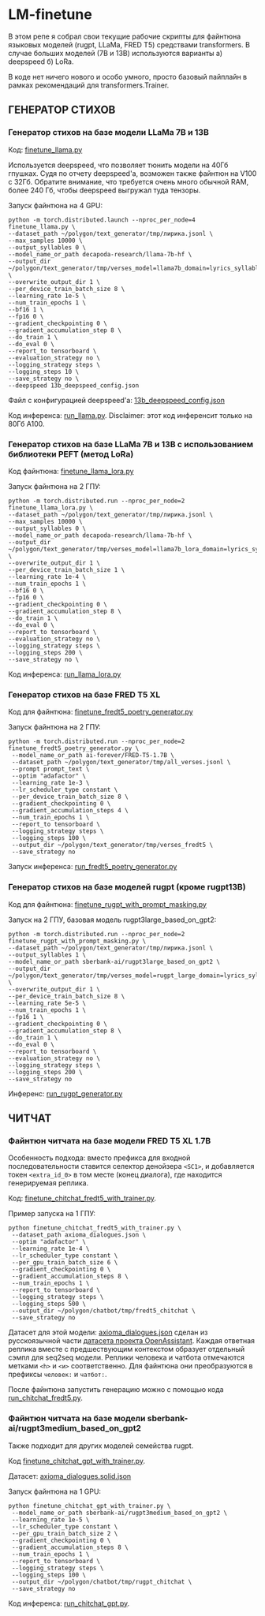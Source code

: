 # LM-finetune

В этом репе я собрал свои текущие рабочие скрипты для файнтюна языковых моделей (rugpt, LLaMa, FRED T5) средствами transformers.
В случае больших моделей (7B и 13B) используются варианты а) deepspeed б) LoRa.

В коде нет ничего нового и особо умного, просто базовый пайплайн в рамках рекомендаций для transformers.Trainer.

## ГЕНЕРАТОР СТИХОВ

### Генератор стихов на базе модели LLaMa 7B и 13B

Код: [finetune_llama.py](./poetry/finetune_llama.py)

Используется deepspeed, что позволяет тюнить модели на 40Гб гпушках. Судя по отчету deepspeed'а, возможен
также файнтюн на V100 с 32Гб. Обратите внимание, что требуется очень много обычной RAM, более 240 Гб,
чтобы deepspeed выгружал туда тензоры.

Запуск файнтюна на 4 GPU:

```
python -m torch.distributed.launch --nproc_per_node=4 finetune_llama.py \
--dataset_path ~/polygon/text_generator/tmp/лирика.jsonl \
--max_samples 10000 \
--output_syllables 0 \
--model_name_or_path decapoda-research/llama-7b-hf \
--output_dir ~/polygon/text_generator/tmp/verses_model=llama7b_domain=lyrics_syllables=0 \
--overwrite_output_dir 1 \
--per_device_train_batch_size 8 \
--learning_rate 1e-5 \
--num_train_epochs 1 \
--bf16 1 \
--fp16 0 \
--gradient_checkpointing 0 \
--gradient_accumulation_step 8 \
--do_train 1 \
--do_eval 0 \
--report_to tensorboard \
--evaluation_strategy no \
--logging_strategy steps \
--logging_steps 10 \
--save_strategy no \
--deepspeed 13b_deepspeed_config.json
```

Файл с конфигурацией deepspeed'а: [13b_deepspeed_config.json](./poetry/13b_deepspeed_config.json)

Код инференса: [run_llama.py](./poetry/run_llama.py). Disclaimer: этот код инференсит только на 80Гб A100.

### Генератор стихов на базе LLaMa 7B и 13B с использованием библиотеки PEFT (метод LoRa)

Код файнтюна: [finetune_llama_lora.py](./poetry/finetune_llama_lora.py)

Запуск файнтюна на 2 ГПУ:

```
python -m torch.distributed.run --nproc_per_node=2 finetune_llama_lora.py \
--dataset_path ~/polygon/text_generator/tmp/лирика.jsonl \
--max_samples 10000 \
--output_syllables 0 \
--model_name_or_path decapoda-research/llama-7b-hf \
--output_dir ~/polygon/text_generator/tmp/verses_model=llama7b_lora_domain=lyrics_syllables=0 \
--overwrite_output_dir 1 \
--per_device_train_batch_size 1 \
--learning_rate 1e-4 \
--num_train_epochs 1 \
--bf16 0 \
--fp16 0 \
--gradient_checkpointing 0 \
--gradient_accumulation_step 8 \
--do_train 1 \
--do_eval 0 \
--report_to tensorboard \
--evaluation_strategy no \
--logging_strategy steps \
--logging_steps 200 \
--save_strategy no \
```

Код инференса: [run_llama_lora.py](./poetry/run_llama_lora.py)

### Генератор стихов на базе FRED T5 XL

Код для файнтюна: [finetune_fredt5_poetry_generator.py](./poetry/finetune_fredt5_poetry_generator.py)

Запуск файнтюна на 2 ГПУ:

```
python -m torch.distributed.run --nproc_per_node=2 finetune_fredt5_poetry_generator.py \
 --model_name_or_path ai-forever/FRED-T5-1.7B \
 --dataset_path ~/polygon/text_generator/tmp/all_verses.jsonl \
 --prompt prompt_text \
 --optim "adafactor" \
 --learning_rate 1e-3 \
 --lr_scheduler_type constant \
 --per_device_train_batch_size 8 \
 --gradient_checkpointing 0 \
 --gradient_accumulation_steps 4 \
 --num_train_epochs 1 \
 --report_to tensorboard \
 --logging_strategy steps \
 --logging_steps 100 \
 --output_dir ~/polygon/text_generator/tmp/verses_fredt5 \
 --save_strategy no
```

Запуск инференса: [run_fredt5_poetry_generator.py](./poetry/run_fredt5_poetry_generator.py)


### Генератор стихов на базе моделей rugpt (кроме rugpt13B)

Код для файнтюна: [finetune_rugpt_with_prompt_masking.py](./poetry/finetune_rugpt_with_prompt_masking.py)

Запуск на 2 ГПУ, базовая модель rugpt3large_based_on_gpt2:

```
python -m torch.distributed.run --nproc_per_node=2 finetune_rugpt_with_prompt_masking.py \
--dataset_path ~/polygon/text_generator/tmp/лирика.jsonl \
--output_syllables 1 \
--model_name_or_path sberbank-ai/rugpt3large_based_on_gpt2 \
--output_dir ~/polygon/text_generator/tmp/verses_model=rugpt_large_domain=lyrics_syllables=1 \
--overwrite_output_dir 1 \
--per_device_train_batch_size 8 \
--learning_rate 5e-5 \
--num_train_epochs 1 \
--fp16 1 \
--gradient_checkpointing 0 \
--gradient_accumulation_step 8 \
--do_train 1 \
--do_eval 0 \
--report_to tensorboard \
--evaluation_strategy no \
--logging_strategy steps \
--logging_steps 200 \
--save_strategy no
```

Инференс: [run_rugpt_generator.py](./poetry/run_rugpt_generator.py)


## ЧИТЧАТ

### Файнтюн читчата на базе модели FRED T5 XL 1.7B

Особенность подхода: вместо префикса <LM> для входной последовательности ставится селектор денойзера `<SC1>`,
и добавляется токен `<extra_id_0>` в том месте (конец диалога), где находится генерируемая реплика.

Код: [finetune_chitchat_fredt5_with_trainer.py](./chitchat/finetune_chitchat_fredt5_with_trainer.py).

Пример запуска на 1 ГПУ:

```
python finetune_chitchat_fredt5_with_trainer.py \
 --dataset_path axioma_dialogues.json \
 --optim "adafactor" \
 --learning_rate 1e-4 \
 --lr_scheduler_type constant \
 --per_gpu_train_batch_size 6 \
 --gradient_checkpointing 0 \
 --gradient_accumulation_steps 8 \
 --num_train_epochs 1 \
 --report_to tensorboard \
 --logging_strategy steps \
 --logging_steps 500 \
 --output_dir ~/polygon/chatbot/tmp/fredt5_chitchat \
 --save_strategy no
```

Датасет для этой модели: [axioma_dialogues.json](./chitchat/axioma_dialogues.json) сделан из русскоязычной части [датасета проекта OpenAssistant](https://huggingface.co/datasets/OpenAssistant/oasst1).
Каждая ответная реплика вместе с предшествующим контекстом образует отдельный сэмпл для seq2seq модели. Реплики человека и чатбота отмечаются
метками `<h>` и `<и>` соответственно. Для файнтюна они преобразуются в префиксы `человек:` и `чатбот:`.

После файнтюна запустить генерацию можно с помощью кода [run_chitchat_fredt5.py](./chitchat/run_chitchat_fredt5.py).

### Файнтюн читчата на базе модели sberbank-ai/rugpt3medium_based_on_gpt2

Также подходит для других моделей семейства rugpt.

Код [finetune_chitchat_gpt_with_trainer.py](./chitchat/finetune_chitchat_gpt_with_trainer.py).

Датасет: [axioma_dialogues.solid.json](./chitchat/axioma_dialogues.solid.json)

Запуск файнтюна на 1 GPU:

```
python finetune_chitchat_gpt_with_trainer.py \
 --model_name_or_path sberbank-ai/rugpt3medium_based_on_gpt2 \
 --learning_rate 1e-5 \
 --lr_scheduler_type constant \
 --per_gpu_train_batch_size 2 \
 --gradient_checkpointing 0 \
 --gradient_accumulation_steps 8 \
 --num_train_epochs 1 \
 --report_to tensorboard \
 --logging_strategy steps \
 --logging_steps 100 \
 --output_dir ~/polygon/chatbot/tmp/rugpt_chitchat \
 --save_strategy no
```

Код инференса: [run_chitchat_gpt.py](./chitchat/run_chitchat_gpt.py).










